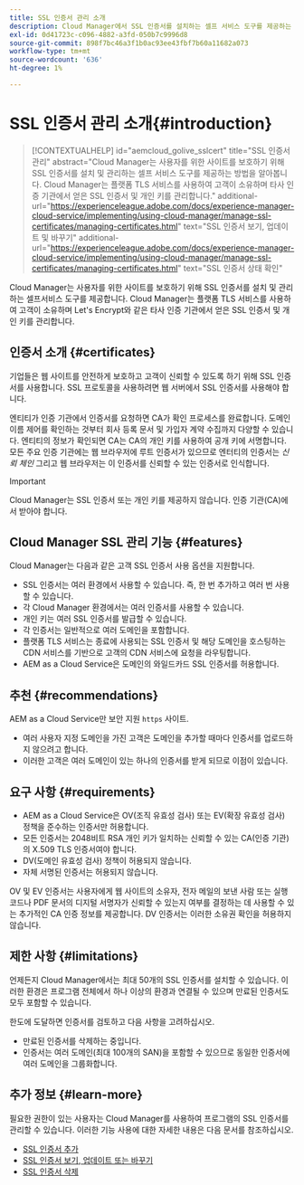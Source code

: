 ```yaml
---
title: SSL 인증서 관리 소개
description: Cloud Manager에서 SSL 인증서를 설치하는 셀프 서비스 도구를 제공하는 방법을 알아봅니다.
exl-id: 0d41723c-c096-4882-a3fd-050b7c9996d8
source-git-commit: 898f7bc46a3f1b0ac93ee43fbf7b60a11682a073
workflow-type: tm+mt
source-wordcount: '636'
ht-degree: 1%

---
```



# SSL 인증서 관리 소개{#introduction}

>[!CONTEXTUALHELP]
>id="aemcloud_golive_sslcert"
>title="SSL 인증서 관리"
>abstract="Cloud Manager는 사용자를 위한 사이트를 보호하기 위해 SSL 인증서를 설치 및 관리하는 셀프 서비스 도구를 제공하는 방법을 알아봅니다. Cloud Manager는 플랫폼 TLS 서비스를 사용하여 고객이 소유하며 타사 인증 기관에서 얻은 SSL 인증서 및 개인 키를 관리합니다."
>additional-url="https://experienceleague.adobe.com/docs/experience-manager-cloud-service/implementing/using-cloud-manager/manage-ssl-certificates/managing-certificates.html" text="SSL 인증서 보기, 업데이트 및 바꾸기"
>additional-url="https://experienceleague.adobe.com/docs/experience-manager-cloud-service/implementing/using-cloud-manager/manage-ssl-certificates/managing-certificates.html" text="SSL 인증서 상태 확인"

Cloud Manager는 사용자를 위한 사이트를 보호하기 위해 SSL 인증서를 설치 및 관리하는 셀프서비스 도구를 제공합니다. Cloud Manager는 플랫폼 TLS 서비스를 사용하여 고객이 소유하며 Let&#39;s Encrypt와 같은 타사 인증 기관에서 얻은 SSL 인증서 및 개인 키를 관리합니다.

## 인증서 소개 {#certificates}

기업들은 웹 사이트를 안전하게 보호하고 고객이 신뢰할 수 있도록 하기 위해 SSL 인증서를 사용합니다. SSL 프로토콜을 사용하려면 웹 서버에서 SSL 인증서를 사용해야 합니다.

엔티티가 인증 기관에서 인증서를 요청하면 CA가 확인 프로세스를 완료합니다. 도메인 이름 제어를 확인하는 것부터 회사 등록 문서 및 가입자 계약 수집까지 다양할 수 있습니다. 엔티티의 정보가 확인되면 CA는 CA의 개인 키를 사용하여 공개 키에 서명합니다. 모든 주요 인증 기관에는 웹 브라우저에 루트 인증서가 있으므로 엔터티의 인증서는 *신뢰 체인* 그리고 웹 브라우저는 이 인증서를 신뢰할 수 있는 인증서로 인식합니다.

>[!IMPORTANT]
>
>Cloud Manager는 SSL 인증서 또는 개인 키를 제공하지 않습니다. 인증 기관(CA)에서 받아야 합니다.

## Cloud Manager SSL 관리 기능 {#features}

Cloud Manager는 다음과 같은 고객 SSL 인증서 사용 옵션을 지원합니다.

* SSL 인증서는 여러 환경에서 사용할 수 있습니다. 즉, 한 번 추가하고 여러 번 사용할 수 있습니다.
* 각 Cloud Manager 환경에서는 여러 인증서를 사용할 수 있습니다.
* 개인 키는 여러 SSL 인증서를 발급할 수 있습니다.
* 각 인증서는 일반적으로 여러 도메인을 포함합니다.
* 플랫폼 TLS 서비스는 종료에 사용되는 SSL 인증서 및 해당 도메인을 호스팅하는 CDN 서비스를 기반으로 고객의 CDN 서비스에 요청을 라우팅합니다.
* AEM as a Cloud Service은 도메인의 와일드카드 SSL 인증서를 허용합니다.

## 추천 {#recommendations}

AEM as a Cloud Service만 보안 지원 `https` 사이트.

* 여러 사용자 지정 도메인을 가진 고객은 도메인을 추가할 때마다 인증서를 업로드하지 않으려고 합니다.
* 이러한 고객은 여러 도메인이 있는 하나의 인증서를 받게 되므로 이점이 있습니다.

## 요구 사항 {#requirements}

* AEM as a Cloud Service은 OV(조직 유효성 검사) 또는 EV(확장 유효성 검사) 정책을 준수하는 인증서만 허용합니다.
* 모든 인증서는 2048비트 RSA 개인 키가 일치하는 신뢰할 수 있는 CA(인증 기관)의 X.509 TLS 인증서여야 합니다.
* DV(도메인 유효성 검사) 정책이 허용되지 않습니다.
* 자체 서명된 인증서는 허용되지 않습니다.

OV 및 EV 인증서는 사용자에게 웹 사이트의 소유자, 전자 메일의 보낸 사람 또는 실행 코드나 PDF 문서의 디지털 서명자가 신뢰할 수 있는지 여부를 결정하는 데 사용할 수 있는 추가적인 CA 인증 정보를 제공합니다. DV 인증서는 이러한 소유권 확인을 허용하지 않습니다.

## 제한 사항 {#limitations}

언제든지 Cloud Manager에서는 최대 50개의 SSL 인증서를 설치할 수 있습니다. 이러한 환경은 프로그램 전체에서 하나 이상의 환경과 연결될 수 있으며 만료된 인증서도 모두 포함할 수 있습니다.

한도에 도달하면 인증서를 검토하고 다음 사항을 고려하십시오.

* 만료된 인증서를 삭제하는 중입니다.
* 인증서는 여러 도메인(최대 100개의 SAN)을 포함할 수 있으므로 동일한 인증서에 여러 도메인을 그룹화합니다.

## 추가 정보 {#learn-more}

필요한 권한이 있는 사용자는 Cloud Manager를 사용하여 프로그램의 SSL 인증서를 관리할 수 있습니다. 이러한 기능 사용에 대한 자세한 내용은 다음 문서를 참조하십시오.

* [SSL 인증서 추가](/help/implementing/cloud-manager/managing-ssl-certifications/add-ssl-certificate.md)
* [SSL 인증서 보기, 업데이트 또는 바꾸기](/help/implementing/cloud-manager/managing-ssl-certifications/managing-certificates.md)
* [SSL 인증서 삭제](/help/implementing/cloud-manager/managing-ssl-certifications/managing-certificates.md)
